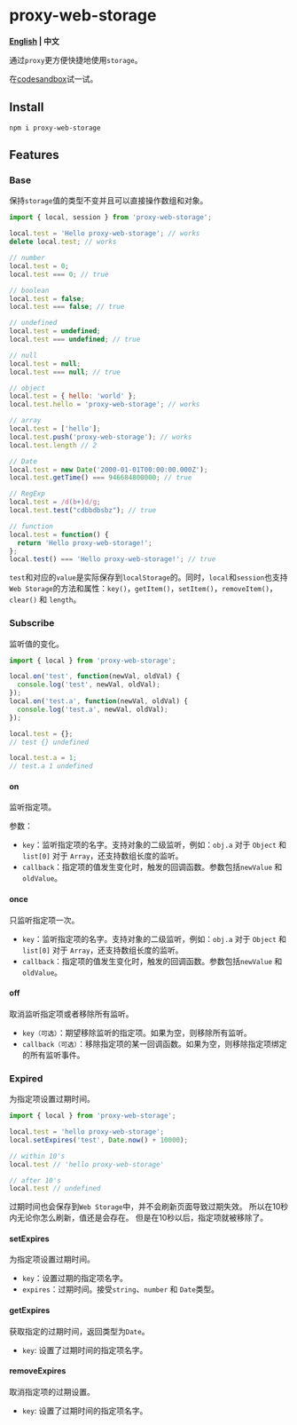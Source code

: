# proxy-web-storage

**[English](./README.md) | 中文**

通过`proxy`更方便快捷地使用`storage`。

在[codesandbox](https://codesandbox.io/s/proxy-web-storage-demo-3w6uex)试一试。

## Install

```shell
npm i proxy-web-storage
```

## Features

### Base

保持`storage`值的类型不变并且可以直接操作数组和对象。

```js
import { local, session } from 'proxy-web-storage';

local.test = 'Hello proxy-web-storage'; // works
delete local.test; // works

// number
local.test = 0;
local.test === 0; // true

// boolean
local.test = false;
local.test === false; // true

// undefined
local.test = undefined;
local.test === undefined; // true

// null
local.test = null;
local.test === null; // true

// object
local.test = { hello: 'world' };
local.test.hello = 'proxy-web-storage'; // works

// array
local.test = ['hello'];
local.test.push('proxy-web-storage'); // works
local.test.length // 2

// Date
local.test = new Date('2000-01-01T00:00:00.000Z');
local.test.getTime() === 946684800000; // true

// RegExp
local.test = /d(b+)d/g;
local.test.test("cdbbdbsbz"); // true

// function
local.test = function() {
  return 'Hello proxy-web-storage!';
};
local.test() === 'Hello proxy-web-storage!'; // true
```

`test`和对应的`value`是实际保存到`localStorage`的。同时，`local`和`session`也支持`Web Storage`的方法和属性：`key()`，`getItem()`，`setItem()`，`removeItem()`，`clear()` 和 `length`。

### Subscribe

监听值的变化。

```js
import { local } from 'proxy-web-storage';

local.on('test', function(newVal, oldVal) {
  console.log('test', newVal, oldVal);
});
local.on('test.a', function(newVal, oldVal) {
  console.log('test.a', newVal, oldVal);
});

local.test = {};
// test {} undefined

local.test.a = 1;
// test.a 1 undefined
```

#### on

监听指定项。

参数：

- `key`：监听指定项的名字。支持对象的二级监听，例如：`obj.a` 对于 `Object` 和 `list[0]` 对于 `Array`，还支持数组长度的监听。
- `callback`：指定项的值发生变化时，触发的回调函数。参数包括`newValue` 和 `oldValue`。

#### once

只监听指定项一次。

- `key`：监听指定项的名字。支持对象的二级监听，例如：`obj.a` 对于 `Object` 和 `list[0]` 对于 `Array`，还支持数组长度的监听。
- `callback`：指定项的值发生变化时，触发的回调函数。参数包括`newValue` 和 `oldValue`。

#### off

取消监听指定项或者移除所有监听。

- `key（可选）`：期望移除监听的指定项。如果为空，则移除所有监听。
- `callback（可选）`：移除指定项的某一回调函数。如果为空，则移除指定项绑定的所有监听事件。

### Expired

为指定项设置过期时间。

```js
import { local } from 'proxy-web-storage';

local.test = 'hello proxy-web-storage';
local.setExpires('test', Date.now() + 10000);

// within 10's
local.test // 'hello proxy-web-storage'

// after 10's
local.test // undefined
```

过期时间也会保存到`Web Storage`中，并不会刷新页面导致过期失效。
所以在10秒内无论你怎么刷新，值还是会存在。
但是在10秒以后，指定项就被移除了。

#### setExpires

为指定项设置过期时间。

- `key`：设置过期的指定项名字。
- `expires`：过期时间。接受`string`、`number` 和 `Date`类型。

#### getExpires

获取指定的过期时间，返回类型为`Date`。

- `key`: 设置了过期时间的指定项名字。

#### removeExpires

取消指定项的过期设置。

- `key`: 设置了过期时间的指定项名字。
